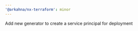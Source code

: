 ```yaml
---
'@arkahna/nx-terraform': minor
---
```


Add new generator to create a service principal for deployment

